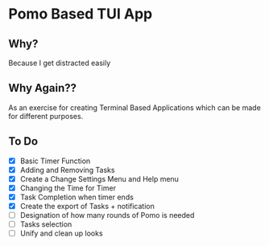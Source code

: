 # Pomo Based TUI App

## Why?

Because I get distracted easily

## Why Again??

As an exercise for creating Terminal Based Applications which can be made for different purposes.

## To Do 
- [x] Basic Timer Function
- [x] Adding and Removing Tasks
- [x] Create a Change Settings Menu and Help menu
- [x] Changing the Time for Timer
- [x] Task Completion when timer ends
- [x] Create the export of Tasks + notification
- [ ] Designation of how many rounds of Pomo is needed
- [ ] Tasks selection
- [ ] Unify and clean up looks
